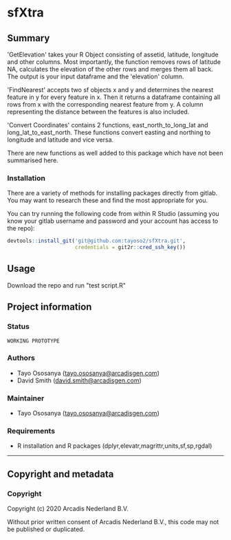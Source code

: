 # sfXtra

## Summary

'GetElevation' takes your R Object consisting of assetid, latitude, longitude and other columns. Most importantly, the function removes rows of latitude NA, calculates the elevation of the other rows and merges them all back. The output is your input dataframe and the 'elevation' column.

'FindNearest' accepts two sf objects x and y and determines the nearest feature in y for every feature in x. Then it returns a dataframe containing all rows from x with the corresponding nearest feature from y. A column representing the distance between the features is also included.

'Convert Coordinates' contains 2 functions, east_north_to_long_lat and long_lat_to_east_north. These functions convert easting and northing to longitude and latitude and vice versa.

There are new functions as well added to this package which have not been summarised here.

### Installation

There are a variety of methods for installing packages directly from gitlab. You may want to research these and find the most appropriate for you. 

You can try running the following code from within R Studio (assuming you know your gitlab username and password and your account has access to the repo):

```R
devtools::install_git('git@github.com:tayoso2/sfXtra.git',
                      credentials = git2r::cred_ssh_key())
```


## Usage
Download the repo and run "test script.R"

## Project information

### **Status**
`WORKING PROTOTYPE`

### **Authors**
* Tayo Ososanya (tayo.ososanya@arcadisgen.com)
* David Smith (david.smith@arcadisgen.com)

### **Maintainer**
* Tayo Ososanya (tayo.ososanya@arcadisgen.com)

### **Requirements**
* R installation and R packages (dplyr,elevatr,magrittr,units,sf,sp,rgdal)


--------------------------------------------------------------------------------------

## Copyright and metadata 

### **Copyright** 
Copyright (c) 2020 Arcadis Nederland B.V. 

Without prior written consent of Arcadis Nederland B.V., this code may not be published or duplicated. 